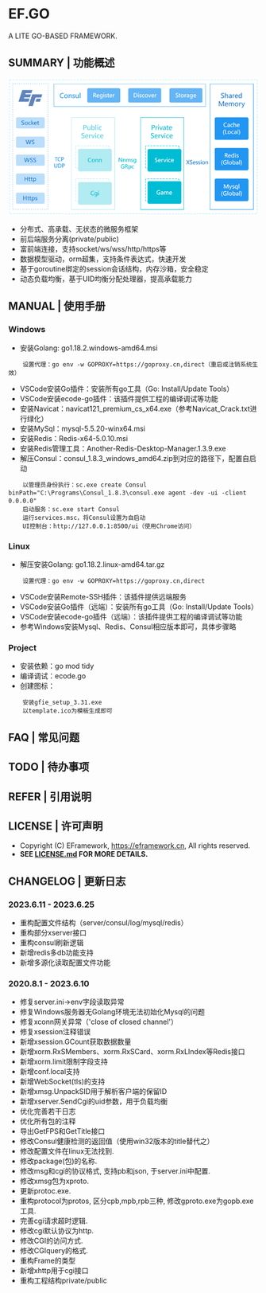# EF.GO
A LITE GO-BASED FRAMEWORK.

## SUMMARY | 功能概述
![](res/ef-structure.png)
- 分布式、高承载、无状态的微服务框架
- 前后端服务分离(private/public)
- 富前端连接，支持socket/ws/wss/http/https等
- 数据模型驱动，orm超集，支持条件表达式，快速开发
- 基于goroutine绑定的session会话结构，内存沙箱，安全稳定
- 动态负载均衡，基于UID均衡分配处理器，提高承载能力

## MANUAL | 使用手册
### Windows
- 安装Golang: go1.18.2.windows-amd64.msi
```
    设置代理：go env -w GOPROXY=https://goproxy.cn,direct（重启或注销系统生效）
```
- VSCode安装Go插件：安装所有go工具（Go: Install/Update Tools）
- VSCode安装ecode-go插件：该插件提供工程的编译调试等功能
- 安装Navicat：navicat121_premium_cs_x64.exe（参考Navicat_Crack.txt进行绿化）
- 安装MySql：mysql-5.5.20-winx64.msi
- 安装Redis：Redis-x64-5.0.10.msi
- 安装Redis管理工具：Another-Redis-Desktop-Manager.1.3.9.exe
- 解压Consul：consul_1.8.3_windows_amd64.zip到对应的路径下，配置自启动
```
	以管理员身份执行：sc.exe create Consul binPath="C:\Programs\Consul_1.8.3\consul.exe agent -dev -ui -client 0.0.0.0"
	启动服务：sc.exe start Consul
	运行services.msc，将Consul设置为自启动
	UI控制台：http://127.0.0.1:8500/ui（使用Chrome访问）
```

### Linux
- 解压安装Golang: go1.18.2.linux-amd64.tar.gz
```
    设置代理：go env -w GOPROXY=https://goproxy.cn,direct
```
- VSCode安装Remote-SSH插件：该插件提供远端服务
- VSCode安装Go插件（远端）：安装所有go工具（Go: Install/Update Tools）
- VSCode安装ecode-go插件（远端）：该插件提供工程的编译调试等功能
- 参考Windows安装Mysql、Redis、Consul相应版本即可，具体步骤略

### Project
- 安装依赖：go mod tidy
- 编译调试：ecode.go
- 创建图标：
```  
    安装gfie_setup_3.31.exe  
    以template.ico为模板生成即可  
```

## FAQ | 常见问题

## TODO | 待办事项

## REFER | 引用说明

## LICENSE | 许可声明
- Copyright (C) EFramework, https://eframework.cn, All rights reserved.
- **SEE [LICENSE.md](https://go.eframework.cn/md_LICENSE.html) FOR MORE DETAILS.**

## CHANGELOG | 更新日志
### 2023.6.11 - 2023.6.25
- 重构配置文件结构（server/consul/log/mysql/redis）
- 重构部分xserver接口
- 重构consul刷新逻辑
- 新增redis多db功能支持
- 新增多源化读取配置文件功能

### 2020.8.1 - 2023.6.10
- 修复server.ini->env字段读取异常
- 修复Windows服务器无Golang环境无法初始化Mysql的问题
- 修复xconn网关异常（'close of closed channel'）
- 修复xsession注释错误
- 新增xsession.GCount获取数据数量
- 新增xorm.RxSMembers、xorm.RxSCard、xorm.RxLIndex等Redis接口
- 新增xorm.limit限制字段支持
- 新增conf.local支持
- 新增WebSocket(tls)的支持
- 新增xmsg.UnpackSID用于解析客户端的保留ID
- 新增xserver.SendCgi的uid参数，用于负载均衡
- 优化完善若干日志
- 优化所有包的注释
- 导出GetFPS和GetTitle接口
- 修改Consul健康检测的返回值（使用win32版本的title替代之）
- 修改配置文件在linux无法找到.
- 修改package(包)的名称.
- 修改msg和cgi的协议格式, 支持pb和json, 于server.ini中配置.
- 修改xmsg包为xproto.
- 更新protoc.exe.
- 重构protocol为protos, 区分cpb,mpb,rpb三种, 修改gproto.exe为gopb.exe工具.
- 完善cgi请求超时逻辑.
- 修改cgi默认协议为http.
- 修改CGI的访问方式.
- 修改CGIquery的格式.
- 重构Frame的类型
- 新增xhttp用于cgi接口
- 重构工程结构private/public